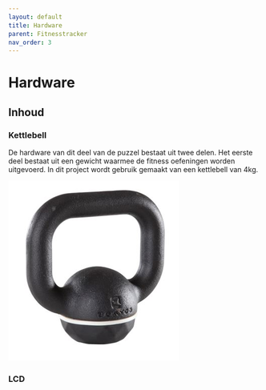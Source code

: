 ```yaml
---
layout: default
title: Hardware
parent: Fitnesstracker
nav_order: 3
---
```

# Hardware

## Inhoud
### Kettlebell
De hardware van dit deel van de puzzel bestaat uit twee delen. 
Het eerste deel bestaat uit een gewicht waarmee de fitness oefeningen worden uitgevoerd. 
In dit project wordt gebruik gemaakt van een kettlebell van 4kg.

![Kettlebell](Kettlebell.jpg ) 
### LCD
